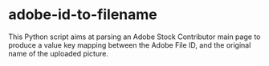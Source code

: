 # adobe-id-to-filename
This Python script aims at parsing an Adobe Stock Contributor main page to produce a value key mapping between the Adobe File ID, and the original name of the uploaded picture.
